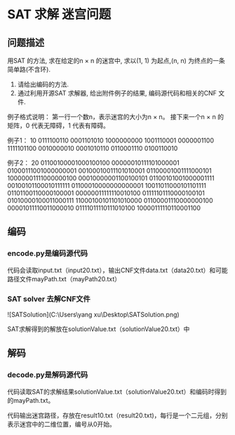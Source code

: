 # SAT 求解 迷宫问题

## 问题描述

用SAT 的方法, 求在给定的n × n 的迷宫中, 求以(1, 1) 为起点,(n, n) 为终点的一条简单路(不含环).

1) 请给出编码的方法.
2) 通过利用开源SAT 求解器, 给出附件例子的结果, 编码源代码和相关的CNF 文件.

例子格式说明：
第一行一个数n，表示迷宫的大小为n × n。
接下来一个n × n 的矩阵，0 代表无障碍，1 代表有障碍。

例子1：
10
0111100110
0001101010
1000000000
1001110001
0000001100
1111101100
0010000010
0001010110
0110001110
0100110010

例子2：
20
01100100001000100100
00000010111101000001
01000111001000000001
00100010011101010001
01100001001111000101
10000001111000000100
00010000001100100101
01100101001000001111
00100101100010111111
01100010000000000001
10011011000101101111
01101100110000100001
00000011111110010100
01111101110000100101
01010000100011000111
11000100101101010000
01100001110000000100
00001011110011000010
01111011110111010100
10000111110110001100

## 编码

### encode.py是编码源代码

代码会读取input.txt（input20.txt），输出CNF文件data.txt（data20.txt）和可能路径文件mayPath.txt（mayPath20.txt）

### SAT solver 去解CNF文件

![SATSolution](C:\Users\yang xu\Desktop\SATSolution.png)

SAT求解得到的解放在solutionValue.txt（solutionValue20.txt）中

## 解码

### decode.py是解码源代码

代码读取SAT的求解结果solutionValue.txt（solutionValue20.txt）和编码时得到的mayPath.txt。

代码输出迷宫路径，存放在result10.txt（result20.txt)，每行是一个二元组，分别表示迷宫中的二维位置，编号从0开始。

